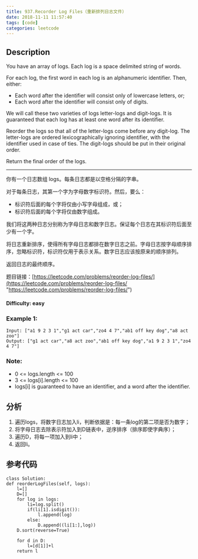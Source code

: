 ```yaml
---
title: 937.Recorder Log Files（重新排列日志文件）
date: 2018-11-11 11:57:40
tags: [code]
categories: leetcode
---
```

## Description

You have an array of logs.  Each log is a space delimited string of words.

For each log, the first word in each log is an alphanumeric identifier.  Then, either:

- Each word after the identifier will consist only of lowercase letters, or;
- Each word after the identifier will consist only of digits.

We will call these two varieties of logs letter-logs and digit-logs.  It is guaranteed that each log has at least one word after its identifier.

Reorder the logs so that all of the letter-logs come before any digit-log.  The letter-logs are ordered lexicographically ignoring identifier, with the identifier used in case of ties.  The digit-logs should be put in their original order.

Return the final order of the logs.

---

你有一个日志数组 logs。每条日志都是以空格分隔的字串。

对于每条日志，其第一个字为字母数字标识符。然后，要么：

- 标识符后面的每个字将仅由小写字母组成，或；
- 标识符后面的每个字将仅由数字组成。

我们将这两种日志分别称为字母日志和数字日志。保证每个日志在其标识符后面至少有一个字。

将日志重新排序，使得所有字母日志都排在数字日志之前。字母日志按字母顺序排序，忽略标识符，标识符仅用于表示关系。数字日志应该按原来的顺序排列。

返回日志的最终顺序。

题目链接：[https://leetcode.com/problems/reorder-log-files/](https://leetcode.com/problems/reorder-log-files/ "https://leetcode.com/problems/reorder-log-files/")

#### Difficulty: easy

<!-- more -->

### Example 1:

	Input: ["a1 9 2 3 1","g1 act car","zo4 4 7","ab1 off key dog","a8 act zoo"]
	Output: ["g1 act car","a8 act zoo","ab1 off key dog","a1 9 2 3 1","zo4 4 7"]

### Note:

- 0 <= logs.length <= 100
- 3 <= logs[i].length <= 100
- logs[i] is guaranteed to have an identifier, and a word after the identifier.

## 分析

1. 遍历logs，将数字日志加入li，判断依据是：每一条log的第二项是否为数字；
2. 将字母日志去除表示符加入到D链表中，逆序排序（排序即使字典序）；
3. 遍历D，将每一项加入到li中；
4. 返回li。

## 参考代码
	
	class Solution:
    def reorderLogFiles(self, logs):
        l=[]
        D=[]
        for log in logs:
            li=log.split()
            if(li[1].isdigit()):
                l.append(log)
            else:
                D.append((li[1:],log))
        D.sort(reverse=True)
        
        for d in D:
            l=[d[1]]+l
        return l
        